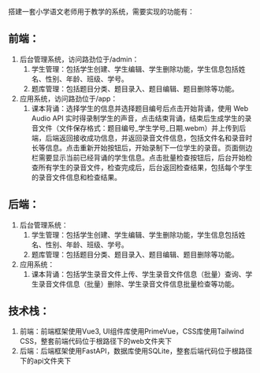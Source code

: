 搭建一套小学语文老师用于教学的系统，需要实现的功能有：
## 前端：
1. 后台管理系统，访问路劲位于/admin：
    1. 学生管理：包括学生创建、学生编辑、学生删除功能，学生信息包括姓名、性别、年龄、班级、学号。
    2. 题库管理：包括题目分类、题目录入、题目编辑、题目删除等功能。
2. 应用系统，访问路劲位于/app：
    1. 课本背诵：选择学生的信息并选择题目编号后点击开始背诵，使用 Web Audio API 实时得录制学生的声音，点击结束背诵，结束后生成学生的录音文件（文件保存格式：题目编号_学生学号_日期.webm）并上传到后端，后端返回接收成功信息，并返回录音文件信息，包括文件名和录音时长等信息。点击重新开始按钮后，开始录制下一位学生的录音。页面侧边栏需要显示当前已经背诵的学生信息。点击批量检查按钮后，后台开始检查所有学生的录音文件，检查完成后，后台返回检查结果，包括每个学生的录音文件信息和检查结果。
## 后端：
1. 后台管理系统：
    1. 学生管理：包括学生创建、学生编辑、学生删除功能，学生信息包括姓名、性别、年龄、班级、学号。
    2. 题库管理：包括题目分类、题目录入、题目编辑、题目删除等功能。
2. 应用系统：
    1. 课本背诵：包括学生录音文件上传、学生录音文件信息（批量）查询、学生录音文件信息（批量）删除、学生录音文件信息批量检查等功能。

## 技术栈：
1. 前端：前端框架使用Vue3, UI组件库使用PrimeVue，CSS库使用Tailwind CSS，整套前端代码位于根路径下的web文件夹下
2. 后端：后端框架使用FastAPI，数据库使用SQLite，整套后端代码位于根路径下的api文件夹下
